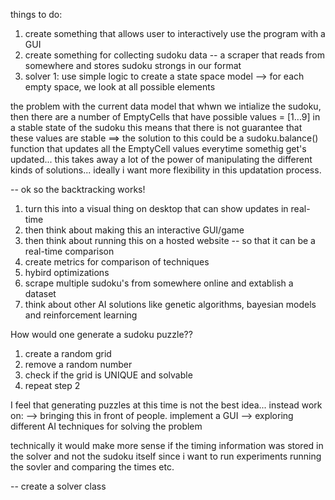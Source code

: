 things to do:

1. create something that allows user to interactively use the program with a GUI
2. create something for collecting sudoku data -- a scraper that reads from somewhere and stores sudoku strongs in our format
3. solver 1: use simple logic to create a state space model --> for each empty space, we look at all possible elements


the problem with the current data model that whwn we intialize the sudoku, then there are a number of EmptyCells that have possible values = [1...9]
in a stable state of the sudoku this means that there is not guarantee that these values are stable
==> the solution to this could be a sudoku.balance() function that updates all the EmptyCell values everytime somethig get's updated... this takes away a lot of the power of manipulating the different kinds of solutions... ideally i want more flexibility in this updatation process.


-- ok so the backtracking works!
1. turn this into a visual thing on desktop that can show updates in real-time
2. then think about making this an interactive GUI/game
3. then think about running this on a hosted website -- so that it can be a real-time comparison
4. create metrics for comparison of techniques
5. hybird optimizations
6. scrape multiple sudoku's from somewhere online and extablish a dataset
7. think about other AI solutions like genetic algorithms, bayesian models and reinforcement learning

How would one generate a sudoku puzzle??
1. create a random grid
2. remove a random number 
3. check if the grid is UNIQUE and solvable
4. repeat step 2

I feel that generating puzzles at this time is not the best idea...
instead work on:
--> bringing this in front of people. implement a GUI
--> exploring different AI techniques for solving the problem


technically it would make more sense if the timing information was stored in the solver and not the sudoku itself
since i want to run experiments running the sovler and comparing the times etc.

-- create a solver class

